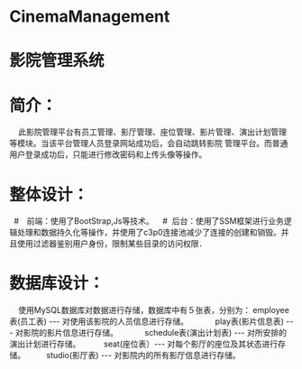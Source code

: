 # CinemaManagement
# 影院管理系统
# 简介：
     此影院管理平台有员工管理、影厅管理、座位管理、影片管理、演出计划管理等模块。当该平台管理人员登录网站成功后，会自动跳转影院 管理平台。而普通用户登录成功后，只能进行修改密码和上传头像等操作。
# 整体设计：
    #　前端：使用了BootStrap,Js等技术。
    #  后台：使用了SSM框架进行业务逻辑处理和数据持久化等操作，并使用了c3p0连接池减少了连接的创建和销毁。并且使用过滤器鉴别用户身份，限制某些目录的访问权限．
# 数据库设计：
      使用MySQL数据库对数据进行存储，数据库中有５张表，分别为：
        employee表(员工表) --- 对使用该影院的人员信息进行存储。
     　　play表(影片信息表) --- 对影院的影片信息进行存储。
    　　 schedule表(演出计划表) --- 对所安排的演出计划进行存储。
      　 seat(座位表）--- 对每个影厅的座位及其状态进行存储。
     　  studio(影厅表) --- 对影院内的所有影厅信息进行存储。
      
